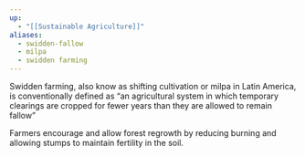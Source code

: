 ```yaml
---
up:
  - "[[Sustainable Agriculture]]"
aliases:
  - swidden-fallow
  - milpa
  - swidden farming
---
```


Swidden farming, also know as shifting cultivation or milpa in Latin America, is conventionally defined as “an agricultural system in which temporary clearings are cropped for fewer years than they are allowed to remain fallow” 

Farmers encourage and allow forest regrowth by reducing burning and allowing stumps to maintain fertility in the soil. 
